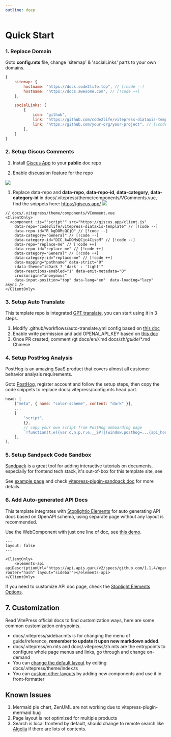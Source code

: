 ```yaml
---
outline: deep
---
```


# Quick Start

### 1. Replace Domain

Goto **config.mts** file, change 'sitemap' & 'socialLinks' parts to your own domains.

```js
{
    sitemap: {
        hostname: "https://docs.code2life.top", // [!code --]
        hostname: "https://docs.awesome.com", // [!code ++]
    },

    socialLinks: [
        {
            icon: "github",
            link: "https://github.com/code2life/vitepress-diataxis-template", // [!code --]
            link: "https://github.com/your-org/your-project", // [!code ++]
        },
    ]
}
```

### 2. Setup Giscus Comments

1. Install [Giscus App](https://github.com/apps/giscus) to your **public** doc repo

2. Enable discussion feature for the repo

![](https://filecdn.code2life.top/enable-discussions.png)

1. Replace data-repo and **data-repo**, **data-repo-id**, **data-category**, **data-category-id** in docs/.vitepress/theme/components/VComments.vue, find the snippets here: https://giscus.app/
![](https://filecdn.code2life.top/giscus-setup.png)

```vue
// docs/.vitepress/theme/components/VComment.vue
<ClientOnly>
  <component :is="'script'" src="https://giscus.app/client.js" 
    data-repo="code2life/vitepress-diataxis-template" // [!code --]
    data-repo-id="R_kgDOMsQCjQ" // [!code --]
    data-category="General" // [!code --]
    data-category-id="DIC_kwDOMsQCjc4CisoM" // [!code --]
    data-repo="replace-me" // [!code ++]
    data-repo-id="replace-me" // [!code ++]
    data-category="General" // [!code ++]
    data-category-id="replace-me" // [!code ++]
    data-mapping="pathname" data-strict="0" 
    :data-theme="isDark ? 'dark' : 'light'"
    data-reactions-enabled="1" data-emit-metadata="0"
    crossorigin="anonymous"
    data-input-position="top" data-lang="en"  data-loading="lazy" async />
</ClientOnly>
```

### 3. Setup Auto Translate

This template repo is integrated [GPT translate](https://github.com/3ru/gpt-translate), you can start using it in 3 steps.

1. Modify .github/workflows/auto-translate.yml config based on [this doc](https://g-t.vercel.app/docs/references/supported-model-provider)
2. Enable write permission and add OPENAI_API_KEY based on [this doc](https://g-t.vercel.app/docs/overview/getting-started)
3. Once PR created, comment /gt docs/en/*/*.md docs/zh/*guide*/*.md Chinese

### 4. Setup PostHog Analysis

PostHog is an amazing SaaS product that covers almost all customer behavior analysis requirements.

Goto [PostHog](https://posthog.com), register account and follow the setup steps, then copy the code snippets to replace docs/.vitepress/config.mts head part.

```js
head: [
    ["meta", { name: "color-scheme", content: "dark" }],
    ...
    [
        "script",
        {},
        // copy your own script from PostHog onboarding page
        `!function(t,e){var o,n,p,r;e.__SV||(window.posthog=...{api_host:'https://us.i.posthog.com'...`,  // [!code focus]
    ],
],
```

### 5. Setup Sandpack Code Sandbox

[Sandpack](https://sandpack.codesandbox.io/) is a great tool for adding interactive tutorials on documents, especially for frontend tech stack, it's out-of-box for this template site, see 

See [example page](/guide/playground) and check [vitepress-plugin-sandpack doc](https://vitepress-sandbox.js-bridge.com/get-started/introduction.html) for more details.

### 6. Add Auto-generated API Docs

This template integrates with [Stoplightio Elements](https://stoplight-site.webflow.io/open-source/elements) for auto generating API docs based on OpenAPI schema, using separate page without any layout is recommended.

Use the WebComponent with just one line of doc, see [this demo](/reference/api).

```html{2,6}
---
layout: false
---

<ClientOnly>
    <elements-api apiDescriptionUrl="https://api.apis.guru/v2/specs/github.com/1.1.4/openapi.yaml" router="hash" layout="sidebar"></elements-api>
</ClientOnly>
```

If you need to customize API doc page, check the [Stoplight Elements Options](https://github.com/stoplightio/elements/blob/main/docs/getting-started/elements/elements-options.md).

## 7. Customization

Read VitePress official docs to find customization ways, here are some common customization entrypoints.

- docs/.vitepress/sidebar.mts is for changing the menu of guide/reference, **remember to update it upon new markdown added**.
- docs/.vitepress/en.mts and docs/.vitepress/zh.mts are the entrypoints to configure whole page menus and links, go through and change on-demand
- You can [change the default layout](https://vitepress.dev/guide/extending-default-theme#layout-slots) by editing docs/.vitepress/theme/index.ts
- You can [custom other layouts](https://vitepress.dev/reference/default-theme-layout#custom-layout) by adding new components and use it in front-formatter

## Known Issues

1. Mermaid pie chart, ZenUML are not working due to vitepress-plugin-mermaid bug
2. Page layout is not optimized for multiple products
3. Search is local frontend by default, should change to remote search like [Algolia](https://vitepress.dev/reference/default-theme-search#algolia-search) if there are lots of contents.
